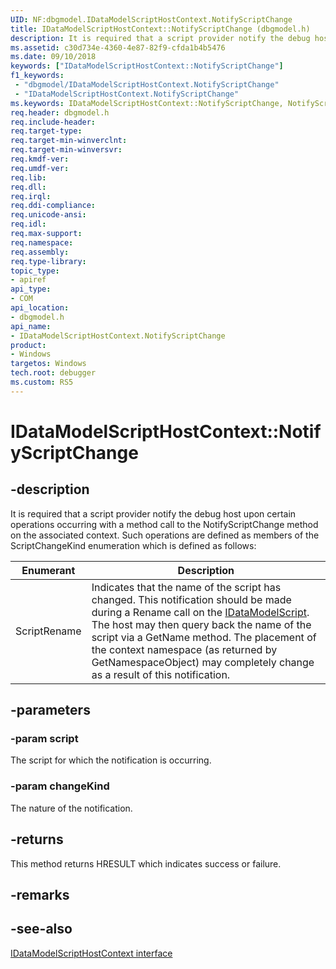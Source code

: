 ```yaml
---
UID: NF:dbgmodel.IDataModelScriptHostContext.NotifyScriptChange
title: IDataModelScriptHostContext::NotifyScriptChange (dbgmodel.h)
description: It is required that a script provider notify the debug host upon certain operations occurring with a method call to the NotifyScriptChange method on the associated context. 
ms.assetid: c30d734e-4360-4e87-82f9-cfda1b4b5476
ms.date: 09/10/2018
keywords: ["IDataModelScriptHostContext::NotifyScriptChange"]
f1_keywords:
 - "dbgmodel/IDataModelScriptHostContext.NotifyScriptChange"
 - "IDataModelScriptHostContext.NotifyScriptChange"
ms.keywords: IDataModelScriptHostContext::NotifyScriptChange, NotifyScriptChange, IDataModelScriptHostContext.NotifyScriptChange, IDataModelScriptHostContext::NotifyScriptChange, IDataModelScriptHostContext.NotifyScriptChange
req.header: dbgmodel.h
req.include-header:
req.target-type:
req.target-min-winverclnt:
req.target-min-winversvr:
req.kmdf-ver:
req.umdf-ver:
req.lib:
req.dll:
req.irql: 
req.ddi-compliance:
req.unicode-ansi:
req.idl:
req.max-support:
req.namespace:
req.assembly:
req.type-library: 
topic_type: 
- apiref
api_type: 
- COM
api_location: 
- dbgmodel.h
api_name: 
- IDataModelScriptHostContext.NotifyScriptChange
product:
- Windows
targetos: Windows
tech.root: debugger
ms.custom: RS5
---
```


# IDataModelScriptHostContext::NotifyScriptChange


## -description

It is required that a script provider notify the debug host upon certain operations occurring with a method call to the NotifyScriptChange method on the associated context. Such operations are defined as members of the ScriptChangeKind enumeration which is defined as follows: 

Enumerant	| Description
|-------|--------|
ScriptRename	| Indicates that the name of the script has changed. This notification should be made during a Rename call on the [IDataModelScript](nn-dbgmodel-idatamodelscript.md). The host may then query back the name of the script via a GetName method. The placement of the context namespace (as returned by GetNamespaceObject) may completely change as a result of this notification.


## -parameters

### -param script
The script for which the notification is occurring.

### -param changeKind
The nature of the notification.


## -returns
This method returns HRESULT which indicates success or failure.
## -remarks

## -see-also
[IDataModelScriptHostContext interface](nn-dbgmodel-idatamodelscripthostcontext.md)
